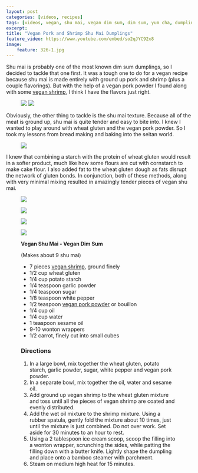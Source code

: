 ```yaml
---
layout: post
categories: [videos, recipes]
tags: [videos, vegan, shu mai, vegan dim sum, dim sum, yum cha, dumplings, pork and shrimp dumplings]
excerpt: 
title: "Vegan Pork and Shrimp Shu Mai Dumplings"
feature_video: https://www.youtube.com/embed/so2qJYC92x8
image:
    feature: 326-1.jpg
---
```


Shu mai is probably one of the most known dim sum dumplings, so I decided to tackle that one first.  It was a tough one to do for a vegan recipe because shu mai is made entirely with ground up pork and shrimp (plus a couple flavorings).  But with the help of a vegan pork powder I found along with some [vegan shrimp]((http://vegetarian-plus.com/product/vegan-shrimp/)), I think I have the flavors just right.

<figure class="half">
    <img src="/images/326-4.jpg">
    <img src="/images/326-5.jpg">
</figure>

Obviously, the other thing to tackle is the shu mai texture.  Because all of the meat is ground up, shu mai is quite tender and easy to bite into.  I knew I wanted to play around with wheat gluten and the vegan pork powder.  So I took my lessons from bread making and baking into the seitan world.  

<figure>
    <img src="/images/326-6.jpg">
</figure>

I knew that combining a starch with the protein of wheat gluten would result in a softer product, much like how some flours are cut with cornstarch to make cake flour.  I also added fat to the wheat gluten dough as fats disrupt the network of gluten bonds.  In conjunction, both of these methods, along with very minimal mixing resulted in amazingly tender pieces of vegan shu mai.


<figure>
    <img src="/images/326-7.jpg">
</figure>

<figure>
    <img src="/images/326-8.jpg">
</figure>

<figure>
    <img src="/images/326-1.jpg">
</figure>

<figure>
    <img src="/images/326-3.jpg">
</figure>


<figure class="ingredients" markdown="1">

__Vegan Shu Mai - Vegan Dim Sum__

(Makes about 9 shu mai)

- 7 pieces [vegan shrimp](http://vegetarian-plus.com/product/vegan-shrimp/), ground finely 
- 1/2 cup wheat gluten
- 1/4 cup potato starch
- 1/4 teaspoon garlic powder
- 1/4 teaspoon sugar
- 1/8 teaspoon white pepper
- 1/2 teaspoon [vegan pork powder](http://shop.lannaasianmarket.com/Shanggie-Pork-Flavor-Broth-Mix-063977EL.htm) or bouillon 
- 1/4 cup oil
- 1/4 cup water
- 1 teaspoon sesame oil
- 9-10 wonton wrappers
- 1/2 carrot, finely cut into small cubes



</figure>

<figure class="directions" markdown="1">

### Directions

1. In a large bowl, mix together the wheat gluten, potato starch, garlic powder, sugar, white pepper and vegan pork powder.
2. In a separate bowl, mix together the oil, water and sesame oil.
3. Add ground up vegan shrimp to the wheat gluten mixture and toss until all the pieces of vegan shrimp are coated and evenly distributed.
4. Add the wet oil mixture to the shrimp mixture.  Using a rubber spatula, gently fold the mixture about 10 times, just until the mixture is just combined.  Do not over work.  Set aside for 30 minutes to an hour to rest.
5. Using a 2 tablespoon ice cream scoop, scoop the filling into a wonton wrapper, scrunching the sides, while patting the filling down with a butter knife.  Lightly shape the dumpling and place onto a bamboo steamer with parchment.
6. Steam on medium high heat for 15 minutes.

</figure>